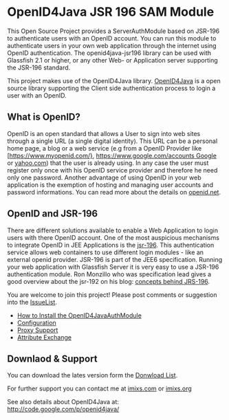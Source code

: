 # OpenID4Java JSR 196 SAM Module #

This Open Source Project provides a ServerAuthModule based on JSR-196 to authenticate users with an OpenID account. You can run this module to authenticate users in your own web application through the internet using OpenID authentication. The openid4java-jsr196 library can be used with Glassfish 2.1 or higher, or any other Web- or Application server supporting the JSR-196 standard.

This project makes use of the OpenID4Java library. [OpenID4Java](http://code.google.com/p/openid4java/) is a open source library supporting the Client side authentication process to login a user with an OpenID.

## What is OpenID? ##
OpenID is an open standard that allows a User to sign into web sites through a single URL (a single digital identity). This URL can be a personal home page, a blog or a web service (e.g from a OpenID Provider like [https://www.myopenid.com/}, [https://www.google.com/accounts Google](myopenid.md) or [yahoo.com](http://developer.yahoo.com/openid/)) that the user is already using. In any case the user must register only once with his OpenID service provider and therefore he need only one password. Another advantage of using OpenID in your web application is the exemption of hosting and managing user accounts and password informations. You can read more about the details on [openid.net](http://openid.net/).

## OpenID and JSR-196 ##
There are different solutions available to enable a Web Application to login users with there OpenID account. One of the most auspicious mechanisms to integrate OpenID in JEE Applications is the [jsr-196](http://www.jcp.org/en/jsr/detail?id=196). This authentication service allows web containers to use different login modules - like an external openid provider. JSR-196 is part of the JEE6 specification. Running your web application with Glassfish Server it is very easy to use a JSR-196 authentication module. Ron Monzillo who was specification lead gives a good overview about the jsr-192 on his blog:  [concepts behind JRS-196](http://blogs.sun.com/enterprisetechtips/entry/adding_authentication_mechanisms_to_the).

You are welcome to join this project! Please post comments or suggestion into the [IssueList](http://code.google.com/p/openid4java-jsr196/issues/list).


  * [How to Install the OpenID4JavaAuthModule](http://code.google.com/p/openid4java-jsr196/wiki/HowToInstall?ts=1308431559&updated=HowToInstall)
  * [Configuration](http://code.google.com/p/openid4java-jsr196/wiki/Configuration)
  * [Proxy Support](http://code.google.com/p/openid4java-jsr196/wiki/HTTPProxySupport)
  * [Attribute Exchange](http://code.google.com/p/openid4java-jsr196/wiki/AttributeExchange)

## Downlaod & Support ##

You can download the lates version form the [Donwload List](http://code.google.com/p/openid4java-jsr196/downloads/list).

For further support you can contact me at [imixs.com](http://www.imixs.com) or [imixs.org](http://www.imixs.org)

See also details about OpenID4Java at: http://code.google.com/p/openid4java/